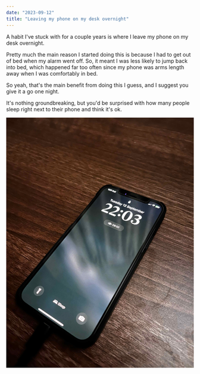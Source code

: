 ```yaml
---
date: "2023-09-12"
title: "Leaving my phone on my desk overnight"
---
```


A habit I've stuck with for a couple years is where I leave my phone on my desk overnight.

Pretty much the main reason I started doing this is because I had to get out of bed when my alarm went off. So, it meant I was less likely to jump back into bed, which happened far too often since my phone was arms length away when I was comfortably in bed.

So yeah, that's the main benefit from doing this I guess, and I suggest you give it a go one night.

It's nothing groundbreaking, but you'd be surprised with how many people sleep right next to their phone and think it's ok.

![My phone on my desk](../assets/phone-desk.jpg)
